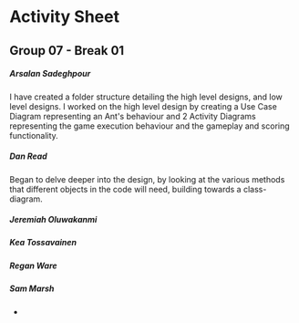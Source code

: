 # Activity Sheet

## Group 07 - Break 01

##### Arsalan Sadeghpour

I have created a folder structure detailing the high level designs, and low level designs. I worked on the high level design by creating a Use Case Diagram representing an Ant's behaviour and 2 Activity Diagrams representing the game execution behaviour and the gameplay and scoring functionality.

##### Dan Read

Began to delve deeper into the design, by looking at the various methods that different objects in the code will need, building towards a class-diagram. 

##### Jeremiah Oluwakanmi

##### Kea Tossavainen

##### Regan Ware

##### Sam Marsh
-
